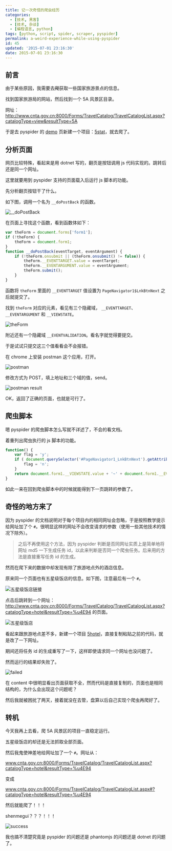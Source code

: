 ```yaml
---
title: 记一次奇怪的爬虫经历
categories:
  - [技术, 黑客]
  - [技术, 杂谈]
  - [编程语言, python]
tags: [python, script, spider, scraper, pyspider]
permalink: a-weird-experience-while-using-pyspider
id: 45
updated: '2015-07-01 23:16:30'
date: 2015-07-01 23:16:30
---
```


## 前言

由于某些原因，我需要去<del>爬</del>获取一些国家旅游景点的信息。

找到国家旅游局的网站，然后找到一个 5A 风景区目录。

网址：http://www.cnta.gov.cn:8000/Forms/TravelCatalog/TravelCatalogList.aspx?catalogType=view&resultType=5A

于是去 pyspider 的 [demo][pyspider demo] 页新建一个项目：[5stat][5stat]，就去爬了。

[pyspider demo]: http://demo.pyspider.org/
[5stat]: http://demo.pyspider.org/debug/5stat

## 分析页面

网页比较特殊，看起来是用 dotnet 写的，翻页是按钮调用 js 代码实现的。跳转后还是同一个网址。

这里就要用到 pyspider 支持的页面载入后运行 js 脚本的功能。

先分析翻页按钮干了什么。

如下图，调用一个名为 `__doPostBack` 的函数。

![__doPostBack](https://i.imgur.com/dMRNDZz.png)

在页面上寻找这个函数，看到函数体如下：

```javascript
var theForm = document.forms['form1'];
if (!theForm) {
    theForm = document.form1;
}
function __doPostBack(eventTarget, eventArgument) {
    if (!theForm.onsubmit || (theForm.onsubmit() != false)) {
        theForm.__EVENTTARGET.value = eventTarget;
        theForm.__EVENTARGUMENT.value = eventArgument;
        theForm.submit();
    }
}
```

函数将 `theForm` 里面的 `__EVENTTARGET` 值设置为 `PageNavigator1$LnkBtnNext` 之后就提交了。

找到 `theForm` 对应的元素，看见有三个隐藏域， `__EVENTTARGET`、`__EVENTARGUMENT` 和 `__VIEWSTATE`。

![theForm](https://i.imgur.com/4Bl389k.png)

附近还有一个隐藏域 `__EVENTVALIDATION`。看名字就觉得要提交。

于是试试只提交这三个值看看会不会报错。

在 chrome 上安装 postman 这个应用，打开。

![postman](https://i.imgur.com/CwPvFET.png)

修改方式为 POST，填上地址和三个域的值，send。

![postman result](https://i.imgur.com/7G2dgUC.png)

OK，返回了正确的页面，也就是可行了。

## 爬虫脚本

嗯 pyspider 的爬虫脚本怎么写就不详述了，不会的看文档。

着重列出爬虫执行的 js 脚本的功能。

```javascript
function() {
    var flag = 'y';
    if ( document.querySelector('#PageNavigator1_LnkBtnNext').getAttribute('disabled') ) {
        flag = 'n';
    }
    return document.form1.__VIEWSTATE.value + '~' + document.form1.__EVENTVALIDATION.value + '~' + flag;
}
```

如此一来在回到爬虫脚本中的时候就能得到下一页跳转的参数了。

## 奇怪的地方来了

因为 pyspider 的文档说明对于每个项目内的相同网址会忽略，于是按照教学提示给网址加了个 `#`。很明显这样的网址不会改变请求的参数（使用一些其他技术的情况下除外）。

> 之后不再使用这个方法，因为 pyspider 判断是否同网址实质上是简单地将网址 md5 一下生成任务 id，以此来判断是否同一个爬虫任务。后来用的方法是直接重写任务 id 的生成。

然而在爬下来的数据中却发现有除了旅游地点外的酒店信息。

原来同一个页面也有五星级饭店的信息。如下图，注意最后有一个 `#`。

![五星级饭店链接](https://i.imgur.com/I0saHSE.png)

点击后跳转到一个网址：http://www.cnta.gov.cn:8000/Forms/TravelCatalog/TravelCatalogList.aspx?catalogType=hotel&resultType=%u4E94 的页面。

![五星级饭店](https://i.imgur.com/RUe1IIX.png)

看起来跟旅游地点差不多，新建一个项目 [5hotel][5hotel]，直接复制粘贴之前的代码，就是改了一下网址。

期间还将任务 id 的生成重写了一下，这样即使请求同一个网址也没问题了。

然而运行的结果却失败了。

![failed](https://i.imgur.com/x8w8QsA.png)

在 content 中很明显看出页面获取不全，然而代码是直接复制的，页面也是相同结构的，为什么会出现这个问题呢？

然后我就被困扰了两天，接着就没在去管，盘算以后自己实现个爬虫再爬好了。

[5hotel]: http://demo.pyspider.org/debug/5hotel

## 转机

今天我再上去看，爬 5A 风景区的项目一直稳定运行。

五星级饭店的却还是无法抓取全部页面。

然后我鬼使神差地给网址加了一个 `#`。网址从：

www.cnta.gov.cn:8000/Forms/TravelCatalog/TravelCatalogList.aspx?catalogType=hotel&resultType=%u4E94

变成

www.cnta.gov.cn:8000/Forms/TravelCatalog/TravelCatalogList.aspx#?catalogType=hotel&resultType=%u4E94

然后就能爬了！！！

shenmegui？？？！！！

![success](https://i.imgur.com/nRP3znG.png)

我也搞不清楚究竟是 pyspider 的问题还是 phantomjs 的问题还是 dotnet 的问题了。